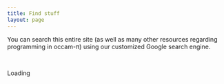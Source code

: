 ```yaml
---
title: Find stuff
layout: page
---
```


You can search this entire site (as well as many other resources regarding programming in occam-&pi;) using our customized Google search engine.

<p><br/></p>

<div id="cse" style="width: 100%;">Loading</div>
<script src="http://www.google.com/jsapi" type="text/javascript"></script>
<script type="text/javascript">
  google.load('search', '1', {language : 'en'});
  google.setOnLoadCallback(function(){
    var customSearchControl = new google.search.CustomSearchControl('015404327998685669218:g0e4p84u7ri');
    customSearchControl.setResultSetSize(google.search.Search.FILTERED_CSE_RESULTSET);
    customSearchControl.draw('cse');
  }, true);
</script>
<link rel="stylesheet" href="/css/google-search.css" type="text/css" />

